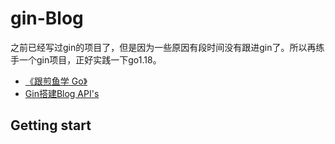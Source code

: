 # gin-Blog
之前已经写过gin的项目了，但是因为一些原因有段时间没有跟进gin了。所以再练手一个gin项目，正好实践一下go1.18。

- [《跟煎鱼学 Go》](https://eddycjy.com/go-categories/)
- [Gin搭建Blog API's](https://eddycjy.com/posts/go/gin/2018-02-11-api-01/) 

## Getting start







